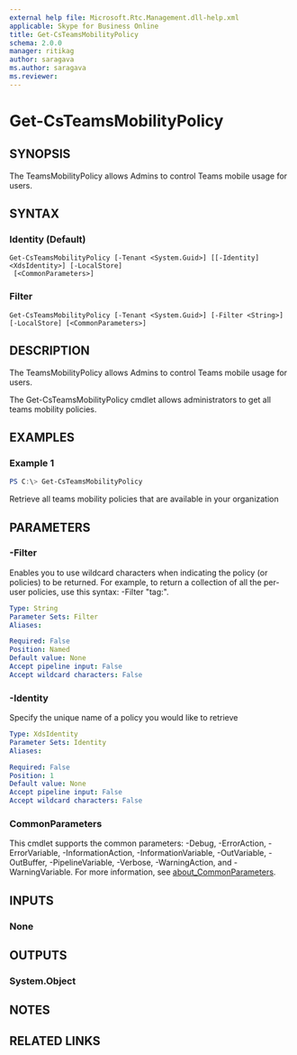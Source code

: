 ```yaml
---
external help file: Microsoft.Rtc.Management.dll-help.xml
applicable: Skype for Business Online
title: Get-CsTeamsMobilityPolicy
schema: 2.0.0
manager: ritikag
author: saragava
ms.author: saragava
ms.reviewer:
---
```



# Get-CsTeamsMobilityPolicy

## SYNOPSIS
The TeamsMobilityPolicy allows Admins to control Teams mobile usage for users. 

## SYNTAX

### Identity (Default)
```
Get-CsTeamsMobilityPolicy [-Tenant <System.Guid>] [[-Identity] <XdsIdentity>] [-LocalStore]
 [<CommonParameters>]
```

### Filter
```
Get-CsTeamsMobilityPolicy [-Tenant <System.Guid>] [-Filter <String>] [-LocalStore] [<CommonParameters>]
```

## DESCRIPTION
The TeamsMobilityPolicy allows Admins to control Teams mobile usage for users. 

The Get-CsTeamsMobilityPolicy cmdlet allows administrators to get all teams mobility policies.

## EXAMPLES

### Example 1
```powershell
PS C:\> Get-CsTeamsMobilityPolicy
```
Retrieve all teams mobility policies that are available in your organization

## PARAMETERS

### -Filter
Enables you to use wildcard characters when indicating the policy (or policies) to be returned. For example, to return a collection of all the per-user policies, use this syntax: -Filter "tag:".

```yaml
Type: String
Parameter Sets: Filter
Aliases:

Required: False
Position: Named
Default value: None
Accept pipeline input: False
Accept wildcard characters: False
```

### -Identity
Specify the unique name of a policy you would like to retrieve

```yaml
Type: XdsIdentity
Parameter Sets: Identity
Aliases:

Required: False
Position: 1
Default value: None
Accept pipeline input: False
Accept wildcard characters: False
```

### CommonParameters
This cmdlet supports the common parameters: -Debug, -ErrorAction, -ErrorVariable, -InformationAction, -InformationVariable, -OutVariable, -OutBuffer, -PipelineVariable, -Verbose, -WarningAction, and -WarningVariable. For more information, see [about_CommonParameters](http://go.microsoft.com/fwlink/?LinkID=113216).

## INPUTS

### None

## OUTPUTS

### System.Object
## NOTES

## RELATED LINKS
